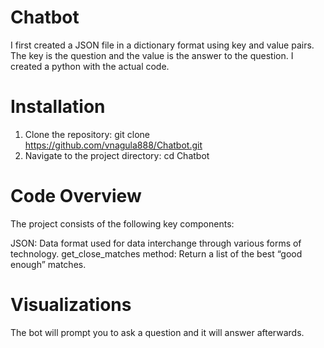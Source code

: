 # Chatbot
I first created a JSON file in a dictionary format using key and value pairs. The key is the question and the value is the answer to the question. I created a python with the actual code. 

# Installation
1. Clone the repository: git clone https://github.com/vnagula888/Chatbot.git
2. Navigate to the project directory: cd Chatbot

# Code Overview
The project consists of the following key components:

JSON: Data format used for data interchange through various forms of technology.
get_close_matches method: Return a list of the best “good enough” matches.

# Visualizations
The bot will prompt you to ask a question and it will answer afterwards. 
